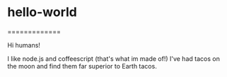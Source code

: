 # hello-world
=============

Hi humans!

I like node.js and coffeescript (that's what im made of!)
I've had tacos on the moon and find them far superior to Earth tacos.
